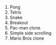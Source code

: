 1. Pong  
2. Tetris  
3. Snake  
4. Breakout  
5. Pac-man clone  
6. Simple side scrolling  
7. Mario Bros clone  
